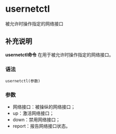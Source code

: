 usernetctl
===

被允许时操作指定的网络接口

## 补充说明

**usernetctl命令** 在用于被允许时操作指定的网络接口。

### 语法  

```
usernetctl(参数)
```

### 参数  

*   网络接口：被操纵的网络接口；
*   up：激活网络接口；
*   down：禁用网络接口；
*   report：报告网络接口状态。


<!-- Linux命令行搜索引擎：https://jaywcjlove.github.io/linux-command/ -->